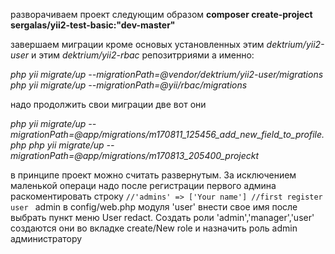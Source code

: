 разворачиваем проект следующим образом
**composer create-project sergalas/yii2-test-basic:"dev-master"**

завершаем миграции кроме основых установленных  этим *dektrium/yii2-user* и этим  *dektrium/yii2-rbac* репозитрриями
а именно:

*php yii migrate/up --migrationPath=@vendor/dektrium/yii2-user/migrations*
*php yii migrate/up --migrationPath=@yii/rbac/migrations*

надо продолжить свои миграции две вот они

*php yii migrate/up --migrationPath=@app/migrations/m170811_125456_add_new_field_to_profile.php*
*php yii migrate/up --migrationPath=@app/migrations/m170813_205400_projeckt*

в принципе проект можно считать развернутым. За исключением маленькой операци надо
после регистрации первого админа  раскоментировать строку
```//'admins' => ['Your name'] //first register user ```
admin в config/web.php модуля 'user' внести свое имя после выбрать пункт меню User redact.
Создать роли 'admin','manager','user' создаются они во вкладке create/New role и назначить роль admin администратору